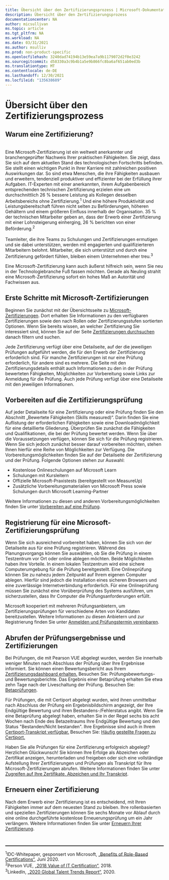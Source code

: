 ```yaml
---
title: Übersicht über den Zertifizierungsprozess | Microsoft-Dokumentation
description: Übersicht über den Zertifizierungsprozess
documentationcenter: NA
author: micsullivan
ms.topic: article
ms.tgt_pltfrm: NA
ms.workload: NA
ms.date: 03/31/2021
ms.author: msulliv
ms.prod: non-product-specific
ms.openlocfilehash: 3240dad74194b13e59ea7a9b1179072d2f0e3242
ms.sourcegitcommit: d58330a3c9b4b1a5e9b866fc8ba6af651ab0ed3b
ms.translationtype: MT
ms.contentlocale: de-DE
ms.lasthandoff: 12/30/2021
ms.locfileid: "135638689"
---
```

# <a name="certification-process-overview"></a>Übersicht über den Zertifizierungsprozess

## <a name="why-get-certified"></a>Warum eine Zertifizierung?

<div><br/>
Eine Microsoft-Zertifizierung ist ein weltweit anerkannter und branchengeprüfter Nachweis Ihrer praktischen Fähigkeiten. Sie zeigt, dass Sie sich auf dem aktuellen Stand des technologischen Fortschritts befinden. Sie stellt einen wichtigen Punkt in Ihrer Karriere mit zahlreichen positiven Auswirkungen dar. So sind etwa Menschen, die ihre Fähigkeiten ausbauen und erweitern, tendenziell produktiver und effizienter bei der Erfüllung ihrer Aufgaben. IT-Experten mit einer anerkannten, ihrem Aufgabenbereich entsprechenden technischen Zertifizierung erzielen eine um durchschnittlich 26 % bessere Leistung als Kollegen desselben Arbeitsbereichs ohne Zertifizierung.<sup>1</sup> Und eine höhere Produktivität und Leistungsbereitschaft führen nicht selten zu Beförderungen, höheren Gehältern und einem größeren Einfluss innerhalb der Organisation. 35 % der technischen Mitarbeiter geben an, dass der Erwerb einer Zertifizierung mit einer Lohnsteigerung einherging, 26 % berichten von einer Beförderung.<sup>2</sup>
<br/><br/>
Teamleiter, die ihre Teams zu Schulungen und Zertifizierungen ermutigen und sie dabei unterstützen, werden mit engagierten und qualifizierteren Mitarbeitern belohnt. Mitarbeiter, die sich unterstützt und durch eine Zertifizierung gefördert fühlen, bleiben einem Unternehmen eher treu.<sup>3</sup></div>

Eine Microsoft-Zertifizierung kann auch äußerst hilfreich sein, wenn Sie neu in der Technologiebranche Fuß fassen möchten. Gerade als Neuling strahlt eine Microsoft-Zertifizierung sofort ein hohes Maß an Autorität und Fachwissen aus.

## <a name="getting-started-with-microsoft-certification"></a>Erste Schritte mit Microsoft-Zertifizierungen

Beginnen Sie zunächst mit der Übersichtsseite zu [Microsoft-Zertifizierungen](/learn/certifications/). Dort erhalten Sie Informationen zu den verfügbaren Zertifizierungen sowie den nach Rollen oder Zertifizierungsstufen sortierten Optionen. Wenn Sie bereits wissen, an welcher Zertifizierung Sie interessiert sind, können Sie auf der Seite [Zertifizierungen durchsuchen](/learn/certifications/browse/) danach filtern und suchen.  

Jede Zertifizierung verfügt über eine Detailseite, auf der die jeweiligen Prüfungen aufgeführt werden, die für den Erwerb der Zertifizierung erforderlich sind. Für manche Zertifizierungen ist nur eine Prüfung erforderlich, für andere sind es mehrere. Die Seite mit den Zertifizierungsdetails enthält auch Informationen zu den in der Prüfung bewerteten Fähigkeiten, Möglichkeiten zur Vorbereitung sowie Links zur Anmeldung für die Prüfung. Auch jede Prüfung verfügt über eine Detailseite mit den jeweiligen Informationen.

## <a name="prepare-for-your-certification-exams"></a>Vorbereiten auf die Zertifizierungsprüfung

Auf jeder Detailseite für eine Zertifizierung oder eine Prüfung finden Sie den Abschnitt „Bewertete Fähigkeiten (Skills measured)“. Darin finden Sie eine Auflistung der erforderlichen Fähigkeiten sowie eine Downloadmöglichkeit für eine detaillierte Gliederung. Überprüfen Sie zunächst die Fähigkeiten und Qualifikationen, die bei der Prüfung bewertet werden. Wenn Sie über die Voraussetzungen verfügen, können Sie sich für die Prüfung registrieren. Wenn Sie sich jedoch zunächst besser darauf vorbereiten möchten, stehen Ihnen hierfür eine Reihe von Möglichkeiten zur Verfügung. Die Vorbereitungsmöglichkeiten finden Sie auf der Detailseite der Zertifizierung und der Prüfung. Folgende Optionen stehen zur Auswahl:

- Kostenlose Onlineschulungen auf Microsoft Learn
- Schulungen mit Kursleitern
- Offizielle Microsoft-Praxistests (bereitgestellt von MeasureUp)
- Zusätzliche Vorbereitungsmaterialien von Microsoft Press sowie Schulungen durch Microsoft Learning-Partner

Weitere Informationen zu diesen und anderen Vorbereitungsmöglichkeiten finden Sie unter [Vorbereiten auf eine Prüfung](/learn/certifications/prepare-exam).

## <a name="register-for-a-microsoft-certification-exam"></a>Registrierung für eine Microsoft-Zertifizierungsprüfung

Wenn Sie sich ausreichend vorbereitet haben, können Sie sich von der Detailseite aus für eine Prüfung registrieren. Während des Planungsvorgangs können Sie auswählen, ob Sie die Prüfung in einem Testzentrum vor Ort oder online ablegen möchten.  Beide Möglichkeiten haben ihre Vorteile. In einem lokalen Testzentrum wird eine sichere Computerumgebung für die Prüfung bereitgestellt. Eine Onlineprüfung können Sie zu nahezu jedem Zeitpunkt auf Ihrem eigenen Computer ablegen. Hierfür sind jedoch die Installation eines sicheren Browsers und eine zuverlässige Internetverbindung erforderlich. Für eine Onlineprüfung müssen Sie zunächst eine Vorüberprüfung des Systems ausführen, um sicherzustellen, dass Ihr Computer die Prüfungsanforderungen erfüllt.

Microsoft kooperiert mit mehreren Prüfungsanbietern, um Zertifizierungsprüfungen für verschiedene Arten von Kandidaten bereitzustellen. Weitere Informationen zu diesen Anbietern und zur Registrierung finden Sie unter [Anmelden und Prüfungstermin vereinbaren](/learn/certifications/register-schedule-exam).

## <a name="getting-your-exam-results-and-certifications"></a>Abrufen der Prüfungsergebnisse und Zertifizierungen

Bei Prüfungen, die mit Pearson VUE abgelegt wurden, werden Sie innerhalb weniger Minuten nach Abschluss der Prüfung über Ihre Ergebnisse informiert. Sie können einen Bewertungsbericht aus Ihrem [Zertifizierungsdashboard erhalten.](https://aka.ms/certdashboard) Besuchen Sie: Prüfungsbewertungs- und Bewertungsberichte. Das Ergebnis einer Betaprüfung erhalten Sie etwa zehn Tage nach der Liveschaltung der Prüfung. Besuchen Sie: [Betaprüfungen](/learn/certifications/beta-exams).

Für Prüfungen, die mit Certiport abgelegt wurden, wird ihnen unmittelbar nach Abschluss der Prüfung ein Ergebnisbildschirm angezeigt, der Ihre Endgültige Bewertung und ihren Bestandens-/Fehlerstatus angibt. Wenn Sie eine Betaprüfung abgelegt haben, erhalten Sie in der Regel sechs bis acht Wochen nach Ende des Betazeitraums Ihre Endgültige Bewertung und den Status "Bestanden/Nicht bestanden". Ihre Ergebnisse sind auch in Ihrem [Certiport-Transkript verfügbar.](https://www.certiport.com/portal/SSL/Login.aspx) Besuchen Sie: [Häufig gestellte Fragen zu Certiport.](https://certiport.pearsonvue.com/About/Developing-a-certification-examination/Certification-examination-FAQs)

Haben Sie alle Prüfungen für eine Zertifizierung erfolgreich abgelegt? Herzlichen Glückwunsch! Sie können Ihre Erfolge als Abzeichen oder Zertifikat anzeigen, herunterladen und freigeben oder sich eine vollständige Aufstellung Ihrer Zertifizierungen und Prüfungen als Transkript für Ihre Microsoft-Zertifizierungen abrufen. Weitere Informationen finden Sie unter [Zugreifen auf Ihre Zertifikate, Abzeichen und Ihr Transkript](/learn/certifications/access-certificates-badges-transcript).

## <a name="renewing-your-certification"></a>Erneuern einer Zertifizierung

Nach dem Erwerb einer Zertifizierung ist es entscheidend, mit Ihren Fähigkeiten immer auf dem neuesten Stand zu bleiben. Ihre rollenbasierten und speziellen Zertifizierungen können Sie sechs Monate vor Ablauf durch eine online durchgeführte kostenlose Erneuerungsprüfung um ein Jahr verlängern. Weitere Informationen finden Sie unter [Erneuern Ihrer Zertifizierung](/learn/certifications/renew-your-microsoft-certification).

<div>
<br/>
<hr style="border-top: 1px solid black">

  <sup>1</sup>IDC-Whitepaper, gesponsert von Microsoft, <a href="https://aka.ms/IDC_Role-basedCerts">„Benefits of Role-Based Certifications“</a>, Juni 2020.<br/>
  <sup>2</sup>Person VUE, <a href="https://home.pearsonvue.com/Test-Owner/Market-expertise/Information-Technology/VOC.aspx">„2018 Value of IT Certification“</a>, 2018.<br/>
  <sup>3</sup>LinkedIn, <a href="https://business.linkedin.com/talent-solutions/recruiting-tips/global-talent-trends-2020?">„2020 Global Talent Trends Report“</a>, 2020.
</div>